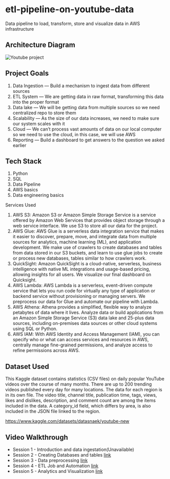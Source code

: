 # etl-pipeline-on-youtube-data
Data pipeline to load, transform, store and visualize data in AWS infrastructure

## Architecture Diagram
![Youtube project](https://user-images.githubusercontent.com/99402393/212493704-d06e2feb-8b90-4e31-8bb1-72d74be22074.jpg)

## Project Goals
1. Data Ingestion — Build a mechanism to ingest data from different sources
2. ETL System — We are getting data in raw format, transforming this data into the proper format
3. Data lake — We will be getting data from multiple sources so we need centralized repo to store them
4. Scalability — As the size of our data increases, we need to make sure our system scales with it
5. Cloud — We can’t process vast amounts of data on our local computer so we need to use the cloud, in this case, we will use AWS
6. Reporting — Build a dashboard to get answers to the question we asked earlier

## Tech Stack
1. Python
2. SQL
3. Data Pipeline
4. AWS basics
5. Data engineering basics

Services Used
1. AWS S3: Amazon S3 or Amazon Simple Storage Service is a service offered by Amazon Web Services that provides object storage through a web service interface. We use S3 to store all our data for the project.
2. AWS Glue: AWS Glue is a serverless data integration service that makes it easier to discover, prepare, move, and integrate data from multiple sources for analytics, machine learning (ML), and application development. We make use of crawlers to create databases and tables from data stored in our S3 buckets, and learn to use glue jobs to create or process new databases, tables similar to how crawlers work.
3. QuickSight: Amazon QuickSight is a cloud-native, serverless, business intelligence with native ML integrations and usage-based pricing, allowing insights for all users. We visualize our final dashboard on Quicksight.
4. AWS Lambda: AWS Lambda is a serverless, event-driven compute service that lets you run code for virtually any type of application or backend service without provisioning or managing servers. We preprocess our data for Glue and automate our pipeline with Lambda.
5. AWS Athena: Athena provides a simplified, flexible way to analyze petabytes of data where it lives. Analyze data or build applications from an Amazon Simple Storage Service (S3) data lake and 25-plus data sources, including on-premises data sources or other cloud systems using SQL or Python.
6. AWS IAM: With AWS Identity and Access Management (IAM), you can specify who or what can access services and resources in AWS, centrally manage fine-grained permissions, and analyze access to refine permissions across AWS.


## Dataset Used
This Kaggle dataset contains statistics (CSV files) on daily popular YouTube videos over the course of many months. There are up to 200 trending videos published every day for many locations. The data for each region is in its own file. The video title, channel title, publication time, tags, views, likes and dislikes, description, and comment count are among the items included in the data. A category_id field, which differs by area, is also included in the JSON file linked to the region.

https://www.kaggle.com/datasets/datasnaek/youtube-new

## Video Walkthrough
- Session 1 - Introduction and data ingestation(Unavailable)
- Session 2 - Creating Databases and tables [link](https://drive.google.com/file/d/18TVoPyI5CCnRDFYSBu4yj65zf0ytx9M6/view?usp=share_link)
- Session 3 - Data preprocessing [link](https://drive.google.com/file/d/11l7l-kYuDzk2jIi7L0ezXB0pxWO8mfRA/view?usp=sharing)
- Session 4 - ETL Job and Automation [link](https://www.youtube.com/watch?v=SUqDUas_Pmk)
- Session 5 - Analytics and Visualization [link](https://www.youtube.com/watch?v=lByY7cQcY7o)
